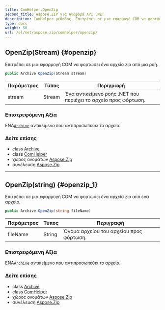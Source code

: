 ```yaml
---
title: ComHelper.OpenZip
second_title: Aspose.ZIP για Αναφορά API .NET
description: ComHelper μέθοδος. Επιτρέπει σε μια εφαρμογή COM να φορτώσει ένα αρχείο zip από μια ροή.
type: docs
weight: 50
url: /el/net/aspose.zip/comhelper/openzip/
---
```

## OpenZip(Stream) {#openzip}

Επιτρέπει σε μια εφαρμογή COM να φορτώσει ένα αρχείο zip από μια ροή.

```csharp
public Archive OpenZip(Stream stream)
```

| Παράμετρος | Τύπος | Περιγραφή |
| --- | --- | --- |
| stream | Stream | Ένα αντικείμενο ροής .NET που περιέχει το αρχείο προς φόρτωση. |

### Επιστρεφόμενη Αξία

ΕΝΑ[`Archive`](../../archive/) αντικείμενο που αντιπροσωπεύει το αρχείο.

### Δείτε επίσης

* class [Archive](../../archive/)
* class [ComHelper](../)
* χώρος ονομάτων [Aspose.Zip](../../comhelper/)
* συνέλευση [Aspose.Zip](../../../)

---

## OpenZip(string) {#openzip_1}

Επιτρέπει σε μια εφαρμογή COM να φορτώσει ένα αρχείο zip από ένα αρχείο.

```csharp
public Archive OpenZip(string fileName)
```

| Παράμετρος | Τύπος | Περιγραφή |
| --- | --- | --- |
| fileName | String | Όνομα αρχείου του αρχείου προς φόρτωση. |

### Επιστρεφόμενη Αξία

ΕΝΑ[`Archive`](../../archive/) αντικείμενο που αντιπροσωπεύει το αρχείο.

### Δείτε επίσης

* class [Archive](../../archive/)
* class [ComHelper](../)
* χώρος ονομάτων [Aspose.Zip](../../comhelper/)
* συνέλευση [Aspose.Zip](../../../)


